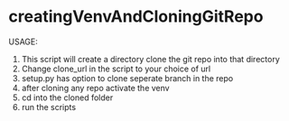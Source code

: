 # creatingVenvAndCloningGitRepo

USAGE: 
  1. This script will create a directory clone the git repo into that directory
  2. Change clone_url in the script to your choice of url
  3. setup.py has option to clone seperate branch in the repo
  4. after cloning any repo activate the venv
  5. cd into the cloned folder
  6. run the scripts
